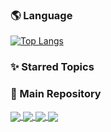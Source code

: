 ### 🌎 Language

[![Top Langs](https://github-readme-stats.vercel.app/api/top-langs/?username=AndyFreeeeman&theme=merko)](https://github.com/anuraghazra/github-readme-stats)

### ✨ Starred Topics



### 📌 Main Repository

<a href="https://github.com/AndyFreeeeman/ITRI_OpenCV">
  <img align="center" src="https://github-readme-stats.vercel.app/api/pin/?username=AndyFreeeeman&repo=ITRI_OpenCV&theme=gruvbox" />
</a>
<a href="https://github.com/AndyFreeeeman/Reinforcement_Learning">
  <img align="center" src="https://github-readme-stats.vercel.app/api/pin/?username=AndyFreeeeman&repo=Reinforcement_Learning&theme=gruvbox" />
</a>
<a href="https://github.com/AndyFreeeeman/OpenCV_Image_Processing">
  <img align="center" src="https://github-readme-stats.vercel.app/api/pin/?username=AndyFreeeeman&repo=OpenCV_Image_Processing&theme=gruvbox" />
</a>
<a href="https://github.com/AndyFreeeeman/C-mean_Clustering">
  <img align="center" src="https://github-readme-stats.vercel.app/api/pin/?username=AndyFreeeeman&repo=C-mean_Clustering&theme=gruvbox" />
</a>






<!--
**AndyFreeeeman/AndyFreeeeman** is a ✨ _special_ ✨ repository because its `README.md` (this file) appears on your GitHub profile.

Here are some ideas to get you started:

- 🔭 I’m currently working on ...
- 🌱 I’m currently learning ...
- 👯 I’m looking to collaborate on ...
- 🤔 I’m looking for help with ...
- 💬 Ask me about ...
- 📫 How to reach me: ...
- 😄 Pronouns: ...
- ⚡ Fun fact: ...
-->
